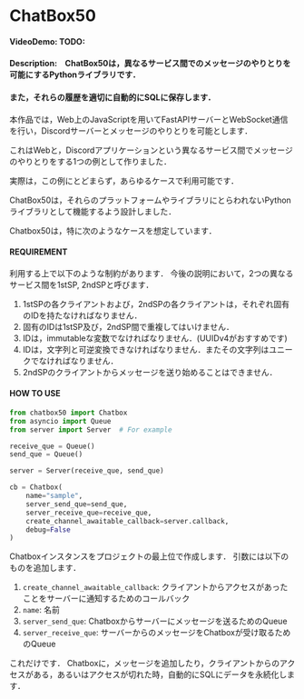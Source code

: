 # ChatBox50
#### VideoDemo: TODO:
#### Description:　ChatBox50は，異なるサービス間でのメッセージのやりとりを可能にするPythonライブラリです．

#### また，それらの履歴を適切に自動的にSQLに保存します．

本作品では，Web上のJavaScriptを用いてFastAPIサーバーとWebSocket通信を行い，Discordサーバーとメッセージのやりとりを可能とします．

これはWebと，Discordアプリケーションという異なるサービス間でメッセージのやりとりをする1つの例として作りました．

実際は，この例にとどまらず，あらゆるケースで利用可能です．

ChatBox50は，それらのプラットフォームやライブラリにとらわれないPythonライブラリとして機能するよう設計しました．

Chatbox50は，特に次のようなケースを想定しています．

#### REQUIREMENT
利用する上で以下のような制約があります．
今後の説明において，2つの異なるサービス間を1stSP, 2ndSPと呼びます．
1. 1stSPの各クライアントおよび，2ndSPの各クライアントは，それぞれ固有のIDを持たなければなりません．
2. 固有のIDは1stSP及び，2ndSP間で重複してはいけません．
3. IDは，immutableな変数でなければなりません．(UUIDv4がおすすめです)
4. IDは，文字列と可逆変換できなければなりません．またその文字列はユニークでなければなりません．
5. 2ndSPのクライアントからメッセージを送り始めることはできません．


#### HOW TO USE
```python
from chatbox50 import Chatbox
from asyncio import Queue
from server import Server  # For example

receive_que = Queue()
send_que = Queue()

server = Server(receive_que, send_que)

cb = Chatbox(
    name="sample",
    server_send_que=send_que,
    server_receive_que=receive_que,
    create_channel_awaitable_callback=server.callback,
    debug=False
)
```

Chatboxインスタンスをプロジェクトの最上位で作成します．
引数には以下のものを追加します．    
1. `create_channel_awaitable_callback`: クライアントからアクセスがあったことをサーバーに通知するためのコールバック
2. `name`: 名前
3. `server_send_que`: Chatboxからサーバーにメッセージを送るためのQueue
4. `server_receive_que`: サーバーからのメッセージをChatboxが受け取るためのQueue



これだけです．
Chatboxに，メッセージを追加したり，クライアントからのアクセスがある，あるいはアクセスが切れた時，自動的にSQLにデータを永続化します．

